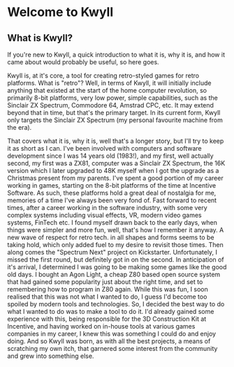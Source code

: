 # Welcome to Kwyll

## What is Kwyll?

If you're new to Kwyll, a quick introduction to what it is, why it is,
and how it came about would probably be useful, so here goes.

Kwyll is, at it's core, a tool for creating retro-styled games for retro
platforms. What is "retro"? Well, in terms of Kwyll, it will initially
include anything that existed at the start of the home computer
revolution, so primarily 8-bit platforms, very low power, simple
capabilities, such as the Sinclair ZX Spectrum, Commodore 64, Amstrad
CPC, etc. It may extend beyond that in time, but that's the primary
target. In its current form, Kwyll only targets the Sinclair ZX Spectrum
(my personal favourite machine from the era).

That covers what it is, why it is, well that's a longer story, but I'll
try to keep it as short as I can. I've been involved with computers and
software development since I was 14 years old (1983!), and my first,
well actually second, my first was a ZX81, computer was a Sinclair ZX
Spectrum, the 16K version which I later upgraded to 48K myself when I
got the upgrade as a Christmas present from my parents. I've spent a
good portion of my career working in games, starting on the 8-bit
platforms of the time at Incentive Software. As such, these platforms
hold a great deal of nostalgia for me, memories of a time I've always
been very fond of. Fast forward to recent times, after a career working
in the software industry, with some very complex systems including
visual effects, VR, modern video games systems, FinTech etc. I found
myself drawn back to the early days, when things were simpler and more
fun, well, that's how I remember it anyway. A new wave of respect for
retro tech. in all shapes and forms seems to be taking hold, which only
added fuel to my desire to revisit those times. Then along comes the
"Spectrum Next" project on Kickstarter. Unfortunately, I missed the
first round, but definitely got in on the second. In anticipation of
it's arrival, I determined I was going to be making some
games like the good old days. I bought an Agon Light, a cheap Z80 based
open source system that had gained some popularity just about the right
time, and set to remembering how to program in Z80 again. While this was
fun, I soon realised that this was not what I wanted to do, I guess I'd
become too spoiled by modern tools and technologies. So, I decided the
best way to do what I wanted to do was to make a tool to do it. I'd
already gained some experience with this, being responsible for the 3D
Construction Kit at Incentive, and having worked on in-house tools at
various games companies in my career, I knew this was something I could
do and enjoy doing. And so Kwyll was born, as with all the best
projects, a means of scratching my own itch, that garnered some interest
from the community and grew into something else.

